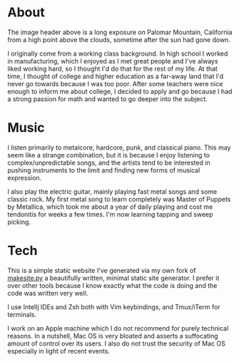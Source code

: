 # About
The image header above is a long exposure on Palomar Mountain, California from a high point above the clouds, sometime after the sun had gone down.

I originally come from a working class background. In high school I worked in manufacturing, which I enjoyed as I met great people and I've always liked working hard, so I thought I'd do that for the rest of my life. At that time, I thought of college and higher education as a far-away land that I'd never go towards because I was too poor. After some teachers were nice enough to inform me about college, I decided to apply and go because I had a strong passion for math and wanted to go deeper into the subject.

# Music
I listen primarily to metalcore, hardcore, punk, and classical piano. This may seem like a strange combination, but it is because I enjoy listening to complex/unpredictable songs, and the artists tend to be interested in pushing instruments to the limit and finding new forms of musical expression.  

I also play the electric guitar, mainly playing fast metal songs and some classic rock. My first metal song to learn completely was Master of Puppets by Metallica, which took me about a year of daily playing and cost me tendonitis for weeks a few times. I'm now learning tapping and sweep picking.

# Tech
This is a simple static website I've generated via my own fork of [makesite.py](https://github.com/sunainapai/makesite) a beautifully written, minimal static site generator. I prefer it over other tools because I know exactly what the code is doing and the code was written very well. 

I use Intellj IDEs and Zsh both with Vim keybindings, and Tmux/iTerm for terminals. 

I work on an Apple machine which I do not recommend for purely technical reasons. In a nutshell, Mac OS is very bloated and asserts a suffocating amount of control over its users. I also do not trust the security of Mac OS especially in light of recent events.

